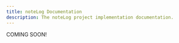 ```yaml
---
title: noteLog Documentation
description: The noteLog project implementation documentation.
---
```


COMING SOON!

